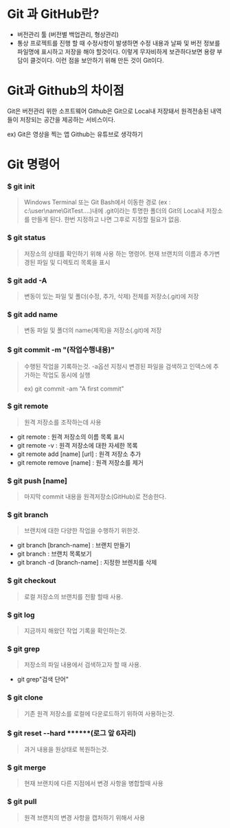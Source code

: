 # Git 과 GitHub란?

- 버전관리 툴
  (버전별 백업관리, 형상관리)
- 통상 프로젝트를 진행 할 때 수정사항이 발생하면 수정 내용과 날짜 및 버전 정보를 파일명에 표시하고 저장을 해야 할것이다. 이렇게 무자비하게 보관하다보면 용량 부담이 클것이다. 이런 점을 보안하기 위해 만든 것이 Git이다.

# Git과 Github의 차이점

Git은 버전관리 위한 소프트웨어
Github은 Git으로 Local내 저장돼서 원격전송된 내역들이 저장되는 공간을 제공하는 서비스이다.

ex)
Git은 영상을 찍는 앱
Github는 유튜브로 생각하기

#  Git 명령어
###  $ git init

>Windows Terminal 또는 Git Bash에서 이동한 경로 (ex : c:\user\name\GitTest\....)내에 .git이라는 투명한 폴더의 Git의 Local내 저장소를 만들게 된다. 한번 지정하고 나면 그후로 지정할 필요가 없음.

###  $ git status

>저장소의 상태를 확인하기 위해 사용 하는 명령어.
>현재 브랜치의 이름과 추가변경된 파일 및 디렉토리 목록을 표시

### $ git add -A 

>변동이 있는 파일 및 폴더(수정, 추가, 삭제) 전체를 저장소(.git)에 저장

### $ git add name

>변동 파일 및 폴더의 name(제목)을 저장소(.git)에 저장

### $ git commit -m "(작업수행내용)"
>수행된 작업을 기록하는것.
>-a옵션 지정시 변경된 파일을 검색하고 인덱스에 추가하는 작업도 동시에 실행
>
>ex) git commit -am "A first commit"

### $ git remote

>원격 저장소를 조작하는데 사용

- git remote : 원격 저장소의 이름 목록 표시
- git remote -v : 원격 저장소에 대한 자세한 목록
- git remote add [name] [url] : 원격 저장소 추가
- git remote remove [name] : 원격 저장소를 제거

### $ git push [name]

>마지막 commit 내용을 원격저장소(GitHub)로 전송한다.

### $ git branch

>브랜치에 대한 다양한 작업을 수행하기 위한것.
- git branch [branch-name] : 브랜치 만들기
- git branch : 브랜치 목록보기
- git branch -d [branch-name] : 지정한 브렌치를 삭제

### $ git checkout
>로컬 저장소의 브랜치를 전활 할때 사용.

### $ git log 
>지금까지 해왔던 작업 기록을 확인하는것.

### $ git grep
>저장소의 파일 내용에서 검색하고자 할 때 사용.
- git grep"검색 단어"

### $ git clone
>기존 원격 저장소를 로컬에 다운로드하기 위하여 사용하는것.

### $ git reset --hard ******(로그 앞 6자리)
>과거 내용을 원상태로 복원하는것.

### $ git merge
>현재 브랜치에 다른 지점에서 변경 사항을 병합할때 사용

### $ git pull
>원격 브랜치의 변경 사항을 캡처하기 위해서 사용
